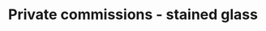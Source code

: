 ---
title: "Private commissions - stained glass"
description_markdown: >-
  
homepage_description_markdown: 
frontpage: true
_gallery_date: 2016-05-01 00:00:00
permalink: /stained-glass/private-commissions/
archive: false
display_title: true
main_image_path: /assets/images/47cd9acf86f06.jpg
images:
  - image_path: "/assets/images/4639b5ce7b437.jpg"
    image_title: "Studio window"
    image_description_markdown: "**Studio window**  
70 x 140  
 **Date** : 2005  
 **Medium** : Leaded Stained Glass"
  - image_path: "/assets/images/4639b66f7e17d.jpg"
    image_title: "Peter's Window"
    image_description_markdown: "**Peter's Window**  
60 x 85cm  
 **Date** : 2006  
 **Medium** : Leaded Stained Glass"
  - image_path: "/assets/images/4639b7a6afac9.jpg"
    image_title: "Judy's Window"
    image_description_markdown: "**Judy's Window**  
100 x 200cm  
 **Date** : 2006  
 **Medium** : Leaded Stained Glass"
  - image_path: "/assets/images/4639b86a2ec09.jpg"
    image_title: "Townsend Window"
    image_description_markdown: "**Townsend Window**  
100 x 80  
 **Date** : 2006  
 **Medium** : Leaded Stained Glass"
  - image_path: "/assets/images/4639bb5e182a8.jpg"
    image_title: "Maria's Window"
    image_description_markdown: "**Maria's Window**  
100 x 120  
 **Date** : 2005  
 **Medium** : Leaded Stained Glass"
  - image_path: "/assets/images/4639f0d2ae741.jpg"
    image_title: "Detail of Maria's window"
    image_description_markdown: "**Detail of Maria's window**  
25 x 20  
 **Date** : 2005  
 **Medium** : Leaded Stained Glass"
  - image_path: "/assets/images/466e705b2ef7a.jpg"
    image_title: "Fish"
    image_description_markdown: ""
  - image_path: "/assets/images/466e73de97b00.jpg"
    image_title: "studio cropped"
    image_description_markdown: ""
  - image_path: "/assets/images/47cd9acf86f06.jpg"
    image_title: "Gina's window"
    image_description_markdown: "**Gina's window**  
 **Date** : 2008"
  - image_path: "/assets/images/49f9bdb79684d.jpg"
    image_title: "Bird 1"
    image_description_markdown: "**Bird 1**  
30 x 30  
 **Date** : 2009  
 **Medium** : stained glass"
  - image_path: "/assets/images/49f9be160b903.jpg"
    image_title: "Bird 2"
    image_description_markdown: "**Bird 2**  
30 x 30  
 **Date** : 2009  
 **Medium** : 30 x 30"
  - image_path: "/assets/images/49f9be52af44c.jpg"
    image_title: "Bird 3"
    image_description_markdown: "**Bird 3**  
30 x 30  
 **Date** : 2009  
 **Medium** : stained glass"
  - image_path: "/assets/images/49f9be97810a5.jpg"
    image_title: "Glass 4"
    image_description_markdown: "**Glass 4**  
30 x 30  
 **Date** : 2009  
 **Medium** : stained glass"
  - image_path: "/assets/images/49f9c63fa7896.jpg"
    image_title: "Barrie Juniper window (detail)"
    image_description_markdown: "**Barrie Juniper window (detail)**  
100 x 50  
 **Date** : 2009  
 **Medium** : stained glass"
_options:
  image_path:
    width: 1200
    height: 1200
    resize_style: "contain"
    mime_type: "image/jpeg"
  main_image_path:
    width: 1200
    height: 800
    resize_style: "contain"
    mime_type: "image/jpeg"
_comments:
  title: Gallery title
  permalink: Be careful editing this
  main_image_path: Image used to represent your gallery
  images: Add and edit your gallery images here
  image_description_markdown: Might only be shown in the close up of an image
  archive: Not used yet!
  frontpage: Show this gallery on the homepage
  homepage_description_markdown: Text used on homepage if shown
---